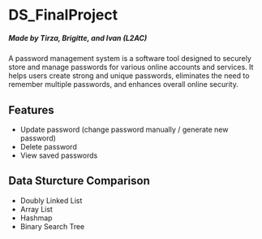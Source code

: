 # DS_FinalProject
##### Made by Tirza, Brigitte, and Ivan (L2AC)

A password management system is a software tool designed to securely store and manage passwords for various online accounts and services. It helps users create strong and unique passwords, eliminates the need to remember multiple passwords, and enhances overall online security.

## Features
- Update password (change password manually / generate new password)
- Delete password
- View saved passwords

## Data Sturcture Comparison 
- Doubly Linked List
- Array List
- Hashmap
- Binary Search Tree
